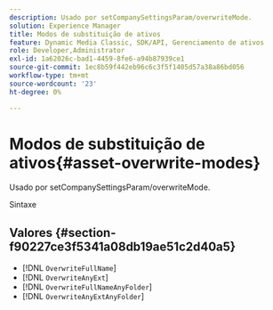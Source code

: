 ```yaml
---
description: Usado por setCompanySettingsParam/overwriteMode.
solution: Experience Manager
title: Modos de substituição de ativos
feature: Dynamic Media Classic, SDK/API, Gerenciamento de ativos
role: Developer,Administrator
exl-id: 1a62026c-bad1-4459-8fe6-a94b87939ce1
source-git-commit: 1ec8b59f442eb96c6c3f5f1405d57a38a86bd056
workflow-type: tm+mt
source-wordcount: '23'
ht-degree: 0%

---
```


# Modos de substituição de ativos{#asset-overwrite-modes}

Usado por setCompanySettingsParam/overwriteMode.

Sintaxe

## Valores {#section-f90227ce3f5341a08db19ae51c2d40a5}

* [!DNL `OverwriteFullName`]
* [!DNL `OverwriteAnyExt`]
* [!DNL `OverwriteFullNameAnyFolder`]
* [!DNL `OverwriteAnyExtAnyFolder`]
